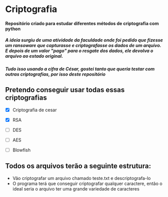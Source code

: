 # Criptografia
#### Repositório criado para estudar diferentes métodos de criptografia com python
##### _A ideia surgiu de uma atividade da faculdade onde foi pedido que fizesse um ransoware que capturasse e criptografasse os dados de um arquivo. E depois de um valor "pago" para o resgate dos dados, ele devolva o arquivo ao estado original._ 
##### _Tudo isso usando a cifra de César, gostei tanto que queria testar com outras criptografias, por isso deste repositório_

## Pretendo conseguir usar todas essas criptografias
- [x] Criptografia de cesar
- [x] RSA
- [ ] DES
- [ ] AES
- [ ] Blowfish  



## Todos os arquivos terão a seguinte estrutura:
* Vão criptografar um arquivo chamado teste.txt e descriptografa-lo 
* O programa terá que conseguir criptografar qualquer caractere, então o ideal seria o arquivo ter uma grande variedade de caracteres
 


